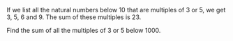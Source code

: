 If we list all the natural numbers below 10 that are multiples of 3 or 5, 
we get 3, 5, 6 and 9. The sum of these multiples is 23.

Find the sum of all the multiples of 3 or 5 below 1000.